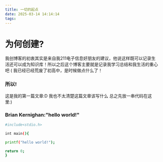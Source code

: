 ```yaml
---
title: 一切的起点
date: 2025-03-14 14:14:14
tags:
---
```

# 为何创建?

我创博客的初衷其实是来自我211电子信息好朋友的建议，他说这样既可以记录生活还可以成为知识库！所以之后这个博客主要就是记录我学习总结和我生活的重心吧 ( 我已经已经荒废了初高中，是时候做点什么了！

### 所以!

这是我的第一篇文章:D
我也不太清楚这篇文章该写什么
总之先放一串代码在这里:)

### Brian Kernighan:"hello world!"
``` bash
#include<stdio.h>

int main(){

printf("hello world!");

return 0;
}
```